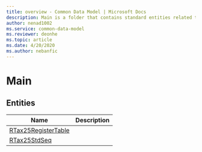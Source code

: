 ```yaml
---
title: overview - Common Data Model | Microsoft Docs
description: Main is a folder that contains standard entities related to the Common Data Model.
author: nenad1002
ms.service: common-data-model
ms.reviewer: deonhe
ms.topic: article
ms.date: 4/20/2020
ms.author: nebanfic
---
```


# Main


## Entities

|Name|Description|
|---|---|
|[RTax25RegisterTable](RTax25RegisterTable.md)||
|[RTax25StdSeq](RTax25StdSeq.md)||
